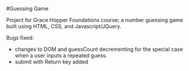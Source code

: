 #Guessing Game

Project for Grace Hopper Foundations course; a number guessing game built using HTML, CSS, and Javascript/JQuery.

Bugs fixed: 
* changes to DOM and guessCount decrementing for the special case when a user inputs a repeated guess.
* submit with Return key added
